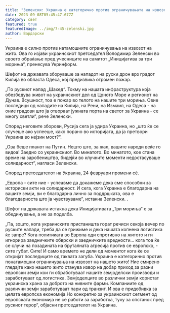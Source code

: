 ```yaml
---
title: "Зеленски: Украина е категорично против ограничувањата на извозот на жито"
date: 2023-09-08T05:45:47.677Z
category: свет
featured: true
featuredImage: ../img/7-45-zelenski.jpg
author: Вардарски
---
```

Украина е силно против натамошните ограничувања на извозот на жито. Ова го изјави украинскиот претседател Володимир Зеленски во своето обраќање пред учесниците на самитот „Иницијатива за три мориња“, пренесува Укринформ.

Шефот на државата зборуваше за нападот на руски дрон врз градот Килија во областа Одеса, кој предизвика огромен пожар.

„По рускиот напад „Шахед“. Токму на нашата инфраструктура која обезбедува живот на украинскиот дел од Црното Море и регионот на Дунав. Всушност, тоа е пожар во телото на нашите три мориња. Овие последици од нападите на Килија, на Рени, на Измаил, на Одеса - на оние градови што ја отвораат јужната порта на светот за Украина - се многу светли“, рече Зеленски.

Според неговите зборови, Русија сега ја удира Украина, но „што ќе се случеше ако успееше, како порано во историјата, да ја претвори Украина во нејзин мост?“.

„Ова беше планот на Путин. Нешто што, за жал, вашите народи веќе го видоа! Заедно со украинскиот. Во минатото. Во минатото, кое стана време на заробеништво, бидејќи во клучните моменти недостасуваше солидарност“, нагласи Зеленски.

Според претседателот на Украина, 24 февруари промени сè.

„Европа - сите ние - успеавме да докажеме дека сме способни за историски акти на солидарност. И сега, кога Украина е благодарна на вашите земји, ви е благодарна лично за поддршката, ова е благодарноста што ја чувствуваме“, истакна Зеленски. .

Шефот на државата истакна дека Иницијативата „Три мориња“ е за обединување, а не за поделба.

„Па, зошто, кога украинските пристаништа горат речиси секоја вечер по руските напади, треба да се грижиме и дека нашата копнена логистика ќе запре? Кога политиката во Европа оди спротивно на житото и ги игнорира заедничките обврски и заедничките вредности... кога тоа ќе се случи на позадината на бруталната агресија против се европско, - сите губат. Сите! И само времето не дели од моментот кога ќе се откријат последиците од таквата загуба. Украина е категорично против понатамошни ограничувања на извозот на нашето жито! Ние смирено гледајте како нашето жито станува извор на добар приход за разни европски земји кои ги обработуваат нашите земјоделски производи и заработуваат од логистика. Земјоделците во различни земји користат украинска храна за доброто на нивните фарми. Компаниите од различни земји заработуваат пари од транзит. И ова е придобивка за целата европска економија.Но конкретно за украинскиот сегмент од европската економија не се работи за заработка, туку за опстанок пред рускиот терор“, објасни претседателот на Украина.